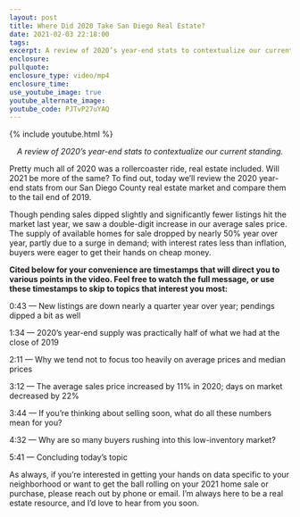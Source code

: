 ```yaml
---
layout: post
title: Where Did 2020 Take San Diego Real Estate?
date: 2021-02-03 22:18:00
tags:
excerpt: A review of 2020’s year-end stats to contextualize our current standing.
enclosure:
pullquote:
enclosure_type: video/mp4
enclosure_time:
use_youtube_image: true
youtube_alternate_image:
youtube_code: PJTvP27uYAQ
---
```


{% include youtube.html %}

<center><em>A review of 2020’s year-end stats to contextualize our current standing.</em></center>

Pretty much all of 2020 was a rollercoaster ride, real estate included. Will 2021 be more of the same? To find out, today we’ll review the 2020 year-end stats from our San Diego County real estate market and compare them to the tail end of 2019.&nbsp;

Though pending sales dipped slightly and significantly fewer listings hit the market last year, we saw a double-digit increase in our average sales price. The supply of available homes for sale dropped by nearly 50% year over year, partly due to a surge in demand; with interest rates less than inflation, buyers were eager to get their hands on cheap money.&nbsp;

**Cited below for your convenience are timestamps that will direct you to various points in the video. Feel free to watch the full message, or use these timestamps to skip to topics that interest you most:**

0:43 — New listings are down nearly a quarter year over year; pendings dipped a bit as well

1:34 — 2020’s year-end supply was practically half of what we had at the close of 2019&nbsp;

2:11 — Why we tend not to focus too heavily on average prices and median prices&nbsp;

3:12 — The average sales price increased by 11% in 2020; days on market decreased by 22%

3:44 — If you’re thinking about selling soon, what do all these numbers mean for you?&nbsp;

4:32 — Why are so many buyers rushing into this low-inventory market?

5:41 — Concluding today’s topic

As always, if you’re interested in getting your hands on data specific to your neighborhood or want to get the ball rolling on your 2021 home sale or purchase, please reach out by phone or email. I’m always here to be a real estate resource, and I’d love to hear from you soon.&nbsp;
